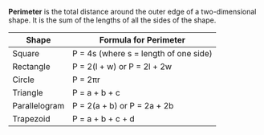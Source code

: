 **Perimeter** is the total distance around the outer edge of a two-dimensional shape. 
It is the sum of the lengths of all the sides of the shape.

| **Shape**     | **Formula for Perimeter**             |
| ------------- | ------------------------------------- |
| Square        | P = 4s (where s = length of one side) |
| Rectangle     | P = 2(l + w) or P = 2l + 2w           |
| Circle        | P = 2πr                               |
| Triangle      | P = a + b + c                         |
| Parallelogram | P = 2(a + b) or P = 2a + 2b           |
| Trapezoid     | P = a + b + c + d                     |

